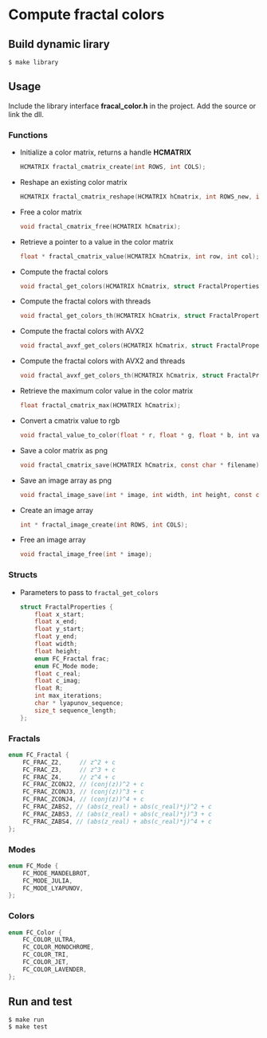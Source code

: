 # Compute fractal colors

## Build dynamic lirary

    $ make library

## Usage

Include the library interface **fracal_color.h** in the project. Add the source or link the dll.

### Functions


- Initialize a color matrix, returns a handle **HCMATRIX**

    ```c
    HCMATRIX fractal_cmatrix_create(int ROWS, int COLS);
    ```

- Reshape an existing color matrix

    ```c
    HCMATRIX fractal_cmatrix_reshape(HCMATRIX hCmatrix, int ROWS_new, int COLS_new);
    ```

- Free a color matrix

    ```c
    void fractal_cmatrix_free(HCMATRIX hCmatrix);
    ```

- Retrieve a pointer to a value in the color matrix

    ```c
    float * fractal_cmatrix_value(HCMATRIX hCmatrix, int row, int col);
    ```

- Compute the fractal colors

    ```c
    void fractal_get_colors(HCMATRIX hCmatrix, struct FractalProperties * fp);
    ```

- Compute the fractal colors with threads

    ```c
    void fractal_get_colors_th(HCMATRIX hCmatrix, struct FractalProperties * fp, int num_threads);
    ```

- Compute the fractal colors with AVX2

    ```c
    void fractal_avxf_get_colors(HCMATRIX hCmatrix, struct FractalProperties * fp);
    ```

- Compute the fractal colors with AVX2 and threads

    ```c
    void fractal_avxf_get_colors_th(HCMATRIX hCmatrix, struct FractalProperties * fp, int num_threads);
    ```

- Retrieve the maximum color value in the color matrix

    ```c
    float fractal_cmatrix_max(HCMATRIX hCmatrix);
    ```

- Convert a cmatrix value to rgb

    ```c
    void fractal_value_to_color(float * r, float * g, float * b, int value, enum FC_Color color);
    ```

- Save a color matrix as png

    ```c
    void fractal_cmatrix_save(HCMATRIX hCmatrix, const char * filename);
    ```

- Save an image array as png

    ```c
    void fractal_image_save(int * image, int width, int height, const char * filename, enum FC_Color color);
    ```

- Create an image array

    ```c
    int * fractal_image_create(int ROWS, int COLS);
    ```

- Free an image array
    
    ```c
    void fractal_image_free(int * image);
    ```
    
### Structs

- Parameters to pass to `fractal_get_colors`

    ```c
    struct FractalProperties {
        float x_start;
        float x_end;
        float y_start;
        float y_end;
        float width;
        float height;
        enum FC_Fractal frac;
        enum FC_Mode mode;
        float c_real;
        float c_imag;
        float R;
        int max_iterations;
        char * lyapunov_sequence;
        size_t sequence_length;
    };
    ```

### Fractals

```c
enum FC_Fractal {
    FC_FRAC_Z2,     // z^2 + c
    FC_FRAC_Z3,     // z^3 + c
    FC_FRAC_Z4,     // z^4 + c
    FC_FRAC_ZCONJ2, // (conj(z))^2 + c
    FC_FRAC_ZCONJ3, // (conj(z))^3 + c
    FC_FRAC_ZCONJ4, // (conj(z))^4 + c
    FC_FRAC_ZABS2, // (abs(z_real) + abs(c_real)*j)^2 + c
    FC_FRAC_ZABS3, // (abs(z_real) + abs(c_real)*j)^3 + c
    FC_FRAC_ZABS4, // (abs(z_real) + abs(c_real)*j)^4 + c
};
```

### Modes

```c
enum FC_Mode {
    FC_MODE_MANDELBROT,
    FC_MODE_JULIA,
    FC_MODE_LYAPUNOV,
};
```

### Colors

```c
enum FC_Color {
    FC_COLOR_ULTRA,
    FC_COLOR_MONOCHROME,
    FC_COLOR_TRI,
    FC_COLOR_JET,
    FC_COLOR_LAVENDER,
};
```

## Run and test

    $ make run
    $ make test
